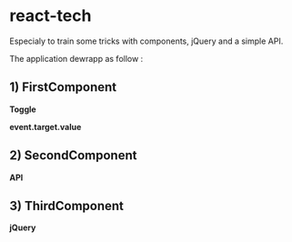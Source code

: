 # react-tech

Especialy to train some tricks with components, jQuery and a simple API.

The application dewrapp as follow :

## 1) FirstComponent

**Toggle**

**event.target.value**

## 2) SecondComponent

**API**

## 3) ThirdComponent

**jQuery**